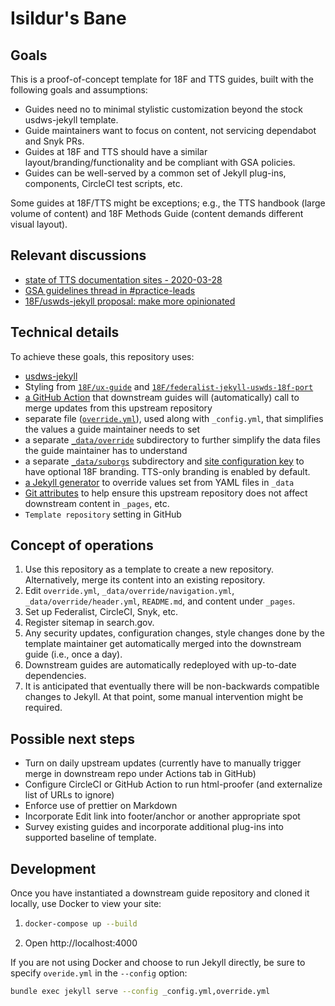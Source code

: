 # Isildur's Bane

## Goals

This is a proof-of-concept template for 18F and TTS guides, built with the following goals and assumptions:

- Guides need no to minimal stylistic customization beyond the stock usdws-jekyll template.
- Guide maintainers want to focus on content, not servicing dependabot and Snyk PRs.
- Guides at 18F and TTS should have a similar layout/branding/functionality and be compliant with GSA policies.
- Guides can be well-served by a common set of Jekyll plug-ins, components, CircleCI test scripts, etc.

Some guides at 18F/TTS might be exceptions; e.g., the TTS handbook (large volume of content) and 18F Methods Guide (content demands different visual layout).

## Relevant discussions

- [state of TTS documentation sites - 2020-03-28](https://docs.google.com/document/d/1LCKZKqoEEYOCwntZpTbHp8bW7tdnPnmmKVJ-YNHAUy4)
- [GSA guidelines thread in #practice-leads](https://gsa-tts.slack.com/archives/C6W0B5W1G/p1598380975005700)
- [18F/uswds-jekyll proposal: make more opinionated](https://github.com/18F/uswds-jekyll/issues/190)

## Technical details

To achieve these goals, this repository uses:

- [usdws-jekyll](https://github.com/18F/uswds-jekyll)
- Styling from [`18F/ux-guide`](https://github.com/18F/ux-guide) and [`18F/federalist-jekyll-uswds-18f-port`](https://github.com/18F/federalist-jekyll-uswds-18f-port)
- [a GitHub Action](./.github/actions/merge-template/action.yml) that downstream guides will (automatically) call to merge updates from this upstream repository
- separate file ([`override.yml`](./override.yml)), used along with `_config.yml`, that simplifies the values a guide maintainer needs to set
- a separate [`_data/override`](./_data/override) subdirectory to further simplify the data files the guide maintainer has to understand
- a separate [`_data/suborgs`](./_data/suborgs) subdirectory and [site configuration key](https://github.com/18F/isildurs-bane/blob/77b8aece41f4f61988a40cc079a70d07670c11e5/override.yml#L25) to have optional 18F branding. TTS-only branding is enabled by default.
- [a Jekyll generator](./_plugins/override.rb) to override values set from YAML files in `_data`
- [Git attributes](./.github/actions/merge-template/action.yml#L8) to help ensure this upstream repository does not affect downstream content in `_pages`, etc.
- `Template repository` setting in GitHub

## Concept of operations

1. Use this repository as a template to create a new repository. Alternatively, merge its content into an existing repository.
1. Edit `override.yml`, `_data/override/navigation.yml`, `_data/override/header.yml`, `README.md`, and content under `_pages`.
1. Set up Federalist, CircleCI, Snyk, etc.
1. Register sitemap in search.gov.
1. Any security updates, configuration changes, style changes done by the template maintainer get automatically merged into the downstream guide (i.e., once a day).
1. Downstream guides are automatically redeployed with up-to-date dependencies.
1. It is anticipated that eventually there will be non-backwards compatible changes to Jekyll. At that point, some manual intervention might be required.

## Possible next steps

- Turn on daily upstream updates (currently have to manually trigger merge in downstream repo under Actions tab in GitHub)
- Configure CircleCI or GitHub Action to run html-proofer (and externalize list of URLs to ignore)
- Enforce use of prettier on Markdown
- Incorporate Edit link into footer/anchor or another appropriate spot
- Survey existing guides and incorporate additional plug-ins into supported baseline of template.

## Development

Once you have instantiated a downstream guide repository and cloned it locally, use Docker to view your site:

1. ```sh
   docker-compose up --build
   ```

1. Open http://localhost:4000

If you are not using Docker and choose to run Jekyll directly, be sure to specify `overide.yml` in the `--config` option:

```sh
bundle exec jekyll serve --config _config.yml,override.yml
```
